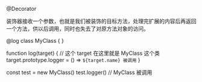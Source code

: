 @Decorator

装饰器接收一个参数，也就是我们被装饰的目标方法，处理完扩展的内容后再返回一个方法，供以后调用，同时也失去了对原方法对象的访问。

@log
class MyClass { }

function log(target) { // 这个 target 在这里就是 MyClass 这个类
   target.prototype.logger = () => `${target.name} 被调用`
}

const test = new MyClass()
test.logger() // MyClass 被调用